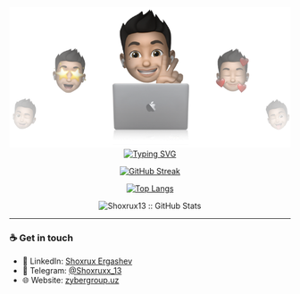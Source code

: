 <p align="center">
  <img src="./cover_shoxrux13.png" alt="Shoxrux" />
  <a href="https://github.com/shoxrux13">
    <img alt="Typing SVG" src="https://readme-typing-svg.herokuapp.com?font=IBM+Plex+Sans&size=25&duration=4500&color=BCB1F7&center=true&width=500&lines=Hi,+I'm+Shoxrux+Ergashev+👋;Backend+developer;Nice+to+meet+you!" />
  </a>
</p>

<div align="center">

<!-- 🔥 Streak Stats -->
[![GitHub Streak](https://streak-stats.demolab.com?user=shoxrux13&theme=dark)](https://github.com/shoxrux13/)<br/>

<!-- 🌐 Top Languages (PRIVATE repo'lar bilan) -->
[![Top Langs](https://shoxrux13-stats.vercel.app/api/top-langs/?username=shoxrux13&count_private=true&layout=compact&theme=dark&card_width=445&hide=html,css)](https://github.com/shoxrux13/)

</div>

<!-- 📈 GitHub Stats (PRIVATE bilan) -->
<p align="center">
  <img src="https://shoxrux13-stats.vercel.app/api?username=shoxrux13&show_icons=true&count_private=true&theme=github_dark" alt="Shoxrux13 :: GitHub Stats" />
</p>

---

### ☕ Get in touch
- 🔗 LinkedIn: [Shoxrux Ergashev](https://www.linkedin.com/in/shoxrux13/)
- 💬 Telegram: [@Shoxruxx_13](https://t.me/Shoxruxx_13)
- 🌐 Website: [zybergroup.uz](https://zybergroup.uz)
